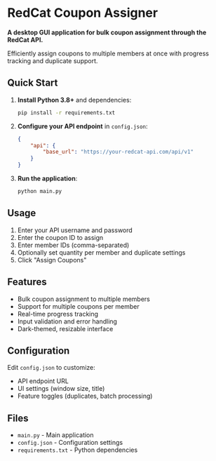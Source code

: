 # RedCat Coupon Assigner

**A desktop GUI application for bulk coupon assignment through the RedCat API.**

Efficiently assign coupons to multiple members at once with progress tracking and duplicate support.

## Quick Start

1. **Install Python 3.8+** and dependencies:
   ```bash
   pip install -r requirements.txt
   ```

2. **Configure your API endpoint** in `config.json`:
   ```json
   {
       "api": {
           "base_url": "https://your-redcat-api.com/api/v1"
       }
   }
   ```

3. **Run the application**:
   ```bash
   python main.py
   ```

## Usage

1. Enter your API username and password
2. Enter the coupon ID to assign
3. Enter member IDs (comma-separated)
4. Optionally set quantity per member and duplicate settings
5. Click "Assign Coupons"

## Features

- Bulk coupon assignment to multiple members
- Support for multiple coupons per member
- Real-time progress tracking
- Input validation and error handling
- Dark-themed, resizable interface

## Configuration

Edit `config.json` to customize:
- API endpoint URL
- UI settings (window size, title)
- Feature toggles (duplicates, batch processing)

## Files

- `main.py` - Main application
- `config.json` - Configuration settings
- `requirements.txt` - Python dependencies